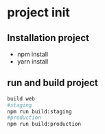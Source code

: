 # project init

## Installation project

* npm install
* yarn install

## run and build project

```bash
build web
#staging
npm run build:staging
#production
npm run build:production
```